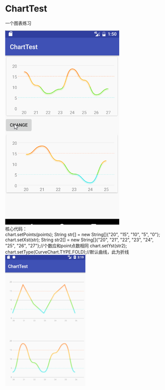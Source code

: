 # ChartTest
一个图表练习<br>

![image](https://github.com/AndroidNerd/ChartTest/blob/master/pic/chart.gif?raw=true)<br>
核心代码：<br>
  chart.setPoints(points);
  String str[] = new String[]{"20", "15", "10", "5", "0"};
  chart.setXst(str);
  String str2[] = new String[]{"20", "21", "22", "23", "24", "25", "26", "27"};//个数应和point点数相同
  chart.setYst(str2);
  chart.setType(CurveChart.TYPE.FOLD);//默认曲线，此为折线
<br>![image](https://github.com/AndroidNerd/ChartTest/blob/master/pic/chart.jpg?raw=true)
